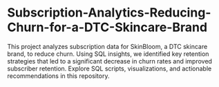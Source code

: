 # Subscription-Analytics-Reducing-Churn-for-a-DTC-Skincare-Brand
This project analyzes subscription data for SkinBloom, a DTC skincare brand, to reduce churn. Using SQL insights, we identified key retention strategies that led to a significant decrease in churn rates and improved subscriber retention. Explore SQL scripts, visualizations, and actionable recommendations in this repository.
